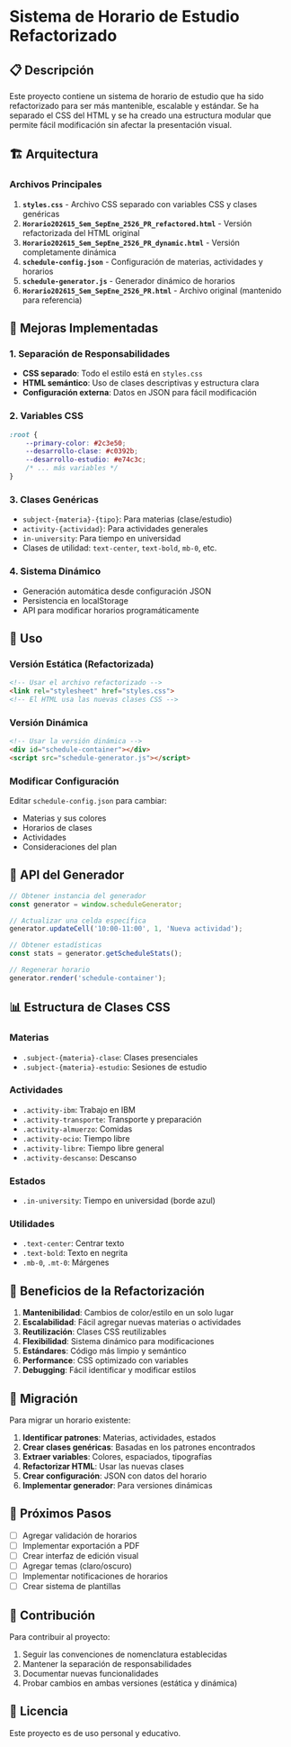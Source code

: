 # Sistema de Horario de Estudio Refactorizado

## 📋 Descripción

Este proyecto contiene un sistema de horario de estudio que ha sido refactorizado para ser más mantenible, escalable y estándar. Se ha separado el CSS del HTML y se ha creado una estructura modular que permite fácil modificación sin afectar la presentación visual.

## 🏗️ Arquitectura

### Archivos Principales

1. **`styles.css`** - Archivo CSS separado con variables CSS y clases genéricas
2. **`Horario202615_Sem_SepEne_2526_PR_refactored.html`** - Versión refactorizada del HTML original
3. **`Horario202615_Sem_SepEne_2526_PR_dynamic.html`** - Versión completamente dinámica
4. **`schedule-config.json`** - Configuración de materias, actividades y horarios
5. **`schedule-generator.js`** - Generador dinámico de horarios
6. **`Horario202615_Sem_SepEne_2526_PR.html`** - Archivo original (mantenido para referencia)

## 🎨 Mejoras Implementadas

### 1. Separación de Responsabilidades
- **CSS separado**: Todo el estilo está en `styles.css`
- **HTML semántico**: Uso de clases descriptivas y estructura clara
- **Configuración externa**: Datos en JSON para fácil modificación

### 2. Variables CSS
```css
:root {
    --primary-color: #2c3e50;
    --desarrollo-clase: #c0392b;
    --desarrollo-estudio: #e74c3c;
    /* ... más variables */
}
```

### 3. Clases Genéricas
- `subject-{materia}-{tipo}`: Para materias (clase/estudio)
- `activity-{actividad}`: Para actividades generales
- `in-university`: Para tiempo en universidad
- Clases de utilidad: `text-center`, `text-bold`, `mb-0`, etc.

### 4. Sistema Dinámico
- Generación automática desde configuración JSON
- Persistencia en localStorage
- API para modificar horarios programáticamente

## 🚀 Uso

### Versión Estática (Refactorizada)
```html
<!-- Usar el archivo refactorizado -->
<link rel="stylesheet" href="styles.css">
<!-- El HTML usa las nuevas clases CSS -->
```

### Versión Dinámica
```html
<!-- Usar la versión dinámica -->
<div id="schedule-container"></div>
<script src="schedule-generator.js"></script>
```

### Modificar Configuración
Editar `schedule-config.json` para cambiar:
- Materias y sus colores
- Horarios de clases
- Actividades
- Consideraciones del plan

## 🔧 API del Generador

```javascript
// Obtener instancia del generador
const generator = window.scheduleGenerator;

// Actualizar una celda específica
generator.updateCell('10:00-11:00', 1, 'Nueva actividad');

// Obtener estadísticas
const stats = generator.getScheduleStats();

// Regenerar horario
generator.render('schedule-container');
```

## 📊 Estructura de Clases CSS

### Materias
- `.subject-{materia}-clase`: Clases presenciales
- `.subject-{materia}-estudio`: Sesiones de estudio

### Actividades
- `.activity-ibm`: Trabajo en IBM
- `.activity-transporte`: Transporte y preparación
- `.activity-almuerzo`: Comidas
- `.activity-ocio`: Tiempo libre
- `.activity-libre`: Tiempo libre general
- `.activity-descanso`: Descanso

### Estados
- `.in-university`: Tiempo en universidad (borde azul)

### Utilidades
- `.text-center`: Centrar texto
- `.text-bold`: Texto en negrita
- `.mb-0`, `.mt-0`: Márgenes

## 🎯 Beneficios de la Refactorización

1. **Mantenibilidad**: Cambios de color/estilo en un solo lugar
2. **Escalabilidad**: Fácil agregar nuevas materias o actividades
3. **Reutilización**: Clases CSS reutilizables
4. **Flexibilidad**: Sistema dinámico para modificaciones
5. **Estándares**: Código más limpio y semántico
6. **Performance**: CSS optimizado con variables
7. **Debugging**: Fácil identificar y modificar estilos

## 🔄 Migración

Para migrar un horario existente:

1. **Identificar patrones**: Materias, actividades, estados
2. **Crear clases genéricas**: Basadas en los patrones encontrados
3. **Extraer variables**: Colores, espaciados, tipografías
4. **Refactorizar HTML**: Usar las nuevas clases
5. **Crear configuración**: JSON con datos del horario
6. **Implementar generador**: Para versiones dinámicas

## 📝 Próximos Pasos

- [ ] Agregar validación de horarios
- [ ] Implementar exportación a PDF
- [ ] Crear interfaz de edición visual
- [ ] Agregar temas (claro/oscuro)
- [ ] Implementar notificaciones de horarios
- [ ] Crear sistema de plantillas

## 🤝 Contribución

Para contribuir al proyecto:

1. Seguir las convenciones de nomenclatura establecidas
2. Mantener la separación de responsabilidades
3. Documentar nuevas funcionalidades
4. Probar cambios en ambas versiones (estática y dinámica)

## 📄 Licencia

Este proyecto es de uso personal y educativo.
